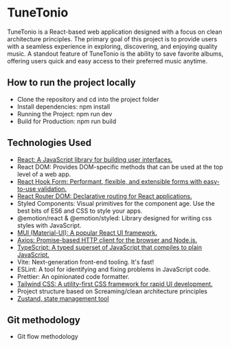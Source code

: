 # TuneTonio
TuneTonio is a React-based web application designed with a focus on clean architecture principles. The primary goal of this project is to provide users with a seamless experience in exploring, discovering, and enjoying quality music. A standout feature of TuneTonio is the ability to save favorite albums, offering users quick and easy access to their preferred music anytime.

## How to run the project locally 
* Clone the repository and cd into the project folder
* Install dependencies: npm install
* Running the Project: npm run dev
* Build for Production: npm run build

## Technologies Used

* [React: A JavaScript library for building user interfaces.](https://react.dev/)
* React DOM: Provides DOM-specific methods that can be used at the top level of a web app.
* [React Hook Form: Performant, flexible, and extensible forms with easy-to-use validation.](https://www.react-hook-form.com/)
* [React Router DOM: Declarative routing for React applications.](https://reactrouter.com/en/main)
* Styled Components: Visual primitives for the component age. Use the best bits of ES6 and CSS to style your apps.
* @emotion/react & @emotion/styled: Library designed for writing css styles with JavaScript.
* [MUI (Material-UI): A popular React UI framework.](https://mui.com/)
* [Axios: Promise-based HTTP client for the browser and Node.js.](https://axios-http.com/docs/intro)
* [TypeScript: A typed superset of JavaScript that compiles to plain JavaScript.](https://www.typescriptlang.org/)
* Vite: Next-generation front-end tooling. It's fast!
* ESLint: A tool for identifying and fixing problems in JavaScript code.
* Prettier: An opinionated code formatter.
* [Tailwind CSS: A utility-first CSS framework for rapid UI development.](https://tailwindcss.com/)
* Project structure based on Screaming/clean architecture principles
* [Zustand, state management tool](https://zustand-demo.pmnd.rs/)

## Git methodology 
- Git flow methodology 
